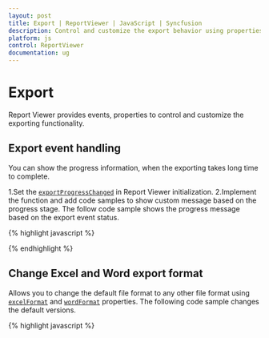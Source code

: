 ```yaml
---
layout: post
title: Export | ReportViewer | JavaScript | Syncfusion
description: Control and customize the export behavior using properties and events. 
platform: js
control: ReportViewer
documentation: ug
---
```


# Export
Report Viewer provides events, properties to control and customize the exporting functionality.

## Export event handling
You can show the progress information, when the exporting takes long time to complete.

1.Set the [`exportProgressChanged`](../api/ejreportviewer#events:exportprogresschanged) in Report Viewer initialization.
2.Implement the function and add code samples to show custom message based on the progress stage. The follow code sample shows the progress message based on the export event status.  

{% highlight javascript %}
    <script type="text/javascript">
        $(function () {
            $("#container").ejReportViewer(
                {
                    reportServiceUrl: "/api/ReportsApi",
                    reportPath: '~/App_Data/Sales Order Detail.rdl',
                    exportProgressChanged: "onExportProgressChanged",
                });
        });
        function onExportProgressChanged(args) {
            if (args.stage == "beginExport") {
                console.log(args.stage);
                args.format =
                    $('#reportviewer').ejWaitingPopup({ showOnInit: true, cssClass: "customStyle", text: "Preparing exporting document.. Please wait..." });
            }
            else if (args.stage == "exportStarted") {
                console.log(args.stage);
                var popupObj = $('#reportviewer').data('ejWaitingPopup');
                popupObj.hide();
            }
            else if (args.stage == "preparation") {
                console.log(args.stage);
                console.log(args.format);
                console.log(args.preparationStage);
                if (args.format == "PDF" && args.preparationStage == "documentPreparation") {
                    console.log(args.totalPages);
                    console.log(args.currentPage);
                    if (args.totalPages > 1 && args.currentPage > 1) {
                        var progressPercentage = Math.floor((args.currentPage / args.totalPages) * 100);
                        if (progressPercentage > 0) {
                            var popupObj = $('#reportviewer').data('ejWaitingPopup');
                            popupObj.setModel({ text: "Preparing exporting document.." + progressPercentage + " % completed.. Please wait..." });
                        }
                    }
                }
            }
        }
    </script>

{% endhighlight %}

## Change Excel and Word export format
Allows you to change the default file format to any other file format using [`excelFormat`](../api/ejreportviewer#members:exportsettings-excelformat) and [`wordFormat`](../api/ejreportviewer#members:exportsettings-wordformat) properties. The following code sample changes the default versions.

{% highlight javascript %}
    <script type="text/javascript">
        $(function () {
            $("#container").ejReportViewer(
                {
                    reportServiceUrl: "/api/ReportsApi",
                    reportPath: '~/App_Data/Sales Order Detail.rdl',
                    exportSettings: {
                        excelFormat: ej.ReportViewer.ExcelFormats.Excel2013,
                        wordFormat: ej.ReportViewer.WordFormats.Word2013
                    }
                });
        });

    </script>

{% endhighlight %}

## Hide specific export type for report 
Show or hide the default export types available in component using [`exportOptions`](../api/ejreportviewer#members:exportsettings-exportoptions) property. The following code hides the HTML export type from default export options.

{% highlight javascript %}
    <script type="text/javascript">

        $(function () {
            $("#container").ejReportViewer(
                {
                    reportServiceUrl: "/api/ReportsApi ",
                    reportPath: '~/App_Data/Sales Order Detail.rdl',
                    exportSettings: { exportOptions:ej.ReportViewer.ExportOptions.All & ~ej.ReportViewer.ExportOptions.Html }
                });
        });

    </script>

{% endhighlight %}

## PDF export options
The `PDFOptions` provides properties to manage PDF export behaviors. You have to set the properties in `OnInitReportOptions` method of Web API service.

### Export with complex scripts
To export reports with the complex scripts, set the ComplexScript property of `PDFOptions` instance to true.

{% highlight c# %}
        public void OnInitReportOptions(ReportViewerOptions reportOption)
        {
            reportOption.ReportModel.PDFOptions = new Syncfusion.EJ.ReportWriter.PDFOptions()
            {
                EnableComplexScript = true
            };
        }

{% endhighlight %}

### PDF Conformance
You can export the report as PDF/A-1b document by specifying the conformance level PdfConformanceLevel.Pdf_A1B in `PdfConformanceLevel` property.

{% highlight c# %}
        public void OnInitReportOptions(ReportViewerOptions reportOption)
        {
            reportOption.ReportModel.PDFOptions = new Syncfusion.EJ.ReportWriter.PDFOptions()
            {
                PdfConformanceLevel = Syncfusion.Pdf.PdfConformanceLevel.Pdf_A1B
            };
        }

{% endhighlight %}

### Add custom PDF fonts
Allows to have custom fonts in the PDF exported document by adding the font streams to `Fonts` collection in `PDFOptions` instance.

1.Add the font .ttf files into your application App_Data folder. 
2.In the solution explore open the properties of the font file and set the Copy to Output Directory property to Copy always.
3.Initialize the Font collection and add the font stream to it.

N> The key value provided in the font collection should be same as in the report item font property. 

{% highlight c# %}
        public void OnInitReportOptions(ReportViewerOptions reportOption)
        {
            reportOption.ReportModel.PDFOptions = new Syncfusion.EJ.ReportWriter.PDFOptions()
            {
                Fonts = new Dictionary<string, Stream>
                {
                    { "MS Mincho", File.OpenRead(System.Web.Hosting.HostingEnvironment.MapPath(@"~/App_Data/MSMINCHO.ttf")) },
                }
            };
        }
{% endhighlight %}

N> If any fonts used in the report definition that is not installed or available in the local system then you must load the font stream.

## Word export options
The `WordOptions` provides properties to manage Word document export behaviors.

### Word document type
You can save the report to required document version by setting the `FormatType` property.

{% highlight c# %}
            reportOption.ReportModel.WordOptions = new Syncfusion.EJ.ReportWriter.WordOptions()
            {
                FormatType = Syncfusion.EJ.ReportWriter.WordFormatType.Docx,
            };
{% endhighlight %}

### Word document advance layout for merged cells
Eliminate the tiny columns, rows, merged cells and render the word document elements without any nested layout by setting the LayoutOption as TopLevel.  The `ParagraphSpacing` is the distance value added between two elements in document.

{% highlight c# %}
            reportOption.ReportModel.WordOptions = new Syncfusion.EJ.ReportWriter.WordOptions()
            {
                LayoutOption = Syncfusion.EJ.ReportWriter.WordLayoutOptions.TopLevel,
                ParagraphSpacing = new Syncfusion.EJ.ReportWriter.ParagraphSpacing()
                {
                    Bottom = 0.5f,
                    Top = 0.5f
                },
            };
{% endhighlight %}

I> A paragraph element is inserted between two tables in the exported document to overcome word document auto merging behavior.

N> The table in word document is not a standalone object, if draw two table one after another, it will automatically get merged into single table.  To prevent this merging, added an empty paragraph between two tables.

### Protecting document from editing
You can restrict a Word document from editing either by providing a password or without password. The following are the types of protection,

1.	AllowOnlyComments: You can add/modify only the comments in the Word document.
2.	AllowOnlyFormFields: You can modify the form field values in the Word document.
3.	AllowOnlyRevisions: You can accept or reject the revisions in the Word document.
4.	AllowOnlyReading: You can only view the content in the Word document.
5.	NoProtection: You can access/edit the Word document contents as normally.

{% highlight c# %}
            reportOption.ReportModel.WordOptions = new Syncfusion.EJ.ReportWriter.WordOptions()
            {
                ProtectionType = Syncfusion.DocIO.ProtectionType.AllowOnlyReading,
            };
{% endhighlight %}

## Excel export options
The `ExcelOptions` provides properties to manage Excel document export behaviors.

### Excel document type
You can save the report to required excel version by setting the `ExcelSaveType ` property.

{% highlight c# %}
            reportOption.ReportModel.ExcelOptions = new Syncfusion.EJ.ReportWriter.ExcelOptions()
            {
                ExcelSaveType = Syncfusion.EJ.ReportWriter.ExcelVersion.Excel2013,
            };
{% endhighlight %}

### Excel document advance layout for merged cells
Eliminate the tiny columns, rows, merged cells, to provide clear readability and to perform data manipulations by setting the LayoutOption as IgnoreCellMerge. 

{% highlight c# %}
            reportOption.ReportModel.ExcelOptions = new Syncfusion.EJ.ReportWriter.ExcelOptions()
            {
                LayoutOption = Syncfusion.EJ.ReportWriter.ExcelLayoutOptions.IgnoreCellMerge,
            };
{% endhighlight %}

### Protecting document from editing
You can restrict Excel document from editing either by providing the `ExcelSheetProtection ` or enabling `ReadOnlyRecommended` properties.

{% highlight c# %}
            reportOption.ReportModel.ExcelOptions = new Syncfusion.EJ.ReportWriter.ExcelOptions()
            {
                ReadOnlyRecommended = true,
                ExcelSheetProtection = ExcelSheetProtection.DeletingColumns,
            };
{% endhighlight %}

## PowerPoint export options
You can save the report to required PowerPoint version by setting the ` FormatType ` property.

{% highlight c# %}
            reportOption.ReportModel.PPTOptions = new Syncfusion.EJ.ReportWriter.PPTOptions()
            {
                FormatType = Syncfusion.EJ.ReportWriter.PPTSaveType.PowerPoint2013,
            };
{% endhighlight %}

## CSV export options
The “CsvOptions” allows to change encoding, delimiters, qualifiers, extension and line break of a Csv exported document.

{% highlight c# %}
            reportOption.ReportModel.CsvOptions = new Syncfusion.EJ.ReportWriter.CsvOptions()
            {
                Encoding = System.Text.Encoding.Default,
                FieldDelimiter = ",",
                UseFormattedValues = false,
                Qualifier = "#",
                RecordDelimiter = "@",
                SuppressLineBreaks = true,
                FileExtension = ".txt"
            };
{% endhighlight %}

## HTML export options
You can hide the separator added at end of each page by setting the `HidePageSeparator`property to true.

{% highlight c# %}
            reportOption.ReportModel.HTMLOptions = new Syncfusion.EJ.ReportWriter.HTMLOptions()
            {
                HidePageSeparator = true
            };
{% endhighlight %}

## Password protect exported document
Allows you to protect the exported document such as PDF, Word, Excel, and PowerPoint from unauthorized users by encrypting the document using encryption password. The following code snippet illustrates how to encrypt the exported document with the user defined password.

{% highlight c# %}
        public void OnInitReportOptions(ReportViewerOptions reportOption)
        {
            //PDF encryption

            reportOption.ReportModel.PDFOptions = new Syncfusion.EJ.ReportWriter.PDFOptions();
            reportOption.ReportModel.PDFOptions.Security = new Syncfusion.Pdf.Security.PdfSecurity()
            {
                UserPassword = "password"
            };

            //Word encryption
            reportOption.ReportModel.WordOptions = new Syncfusion.EJ.ReportWriter.WordOptions()
            {
                EncryptionPassword = "password"
            };

            //Excel encryption

            reportOption.ReportModel.ExcelOptions = new Syncfusion.EJ.ReportWriter.ExcelOptions()
            {
                PasswordToModify = "password",
                PasswordToOpen = "password"
            };
            //PPT encryption
            reportOption.ReportModel.PPTOptions = new Syncfusion.EJ.ReportWriter.PPTOptions()
            {
                EncryptionPassword = "password"
            };
        }
{% endhighlight %}

N> Password protection is not supported for HTML export format.
